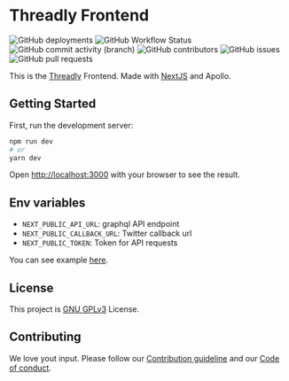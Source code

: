 # Threadly Frontend
![GitHub deployments](https://img.shields.io/github/deployments/ragnarok22/threadly/production)
![GitHub Workflow Status](https://img.shields.io/github/workflow/status/ragnarok22/threadly/Lint?label=Lint)
![GitHub commit activity (branch)](https://img.shields.io/github/commit-activity/w/ragnarok22/threadly)
![GitHub contributors](https://img.shields.io/github/contributors/ragnarok22/threadly)
![GitHub issues](https://img.shields.io/github/issues/ragnarok22/threadly)
![GitHub pull requests](https://img.shields.io/github/issues-pr/ragnarok22/threadly)

This is the [Threadly](https://app.threadly.app) Frontend. Made with [NextJS](https://nextjs.org) and Apollo.

## Getting Started

First, run the development server:

```bash
npm run dev
# or
yarn dev
```

Open [http://localhost:3000](http://localhost:3000) with your browser to see the result.

## Env variables
- `NEXT_PUBLIC_API_URL`: graphql API endpoint
- `NEXT_PUBLIC_CALLBACK_URL`: Twitter callback url
- `NEXT_PUBLIC_TOKEN`: Token for API requests

You can see example [here](.env.example).

## License
This project is [GNU GPLv3](LICENSE) License.

## Contributing
We love yout input. Please follow our [Contribution guideline](CONTRIBUTING.md) and our [Code of conduct](CODE_OF_CONDUCT.md).
